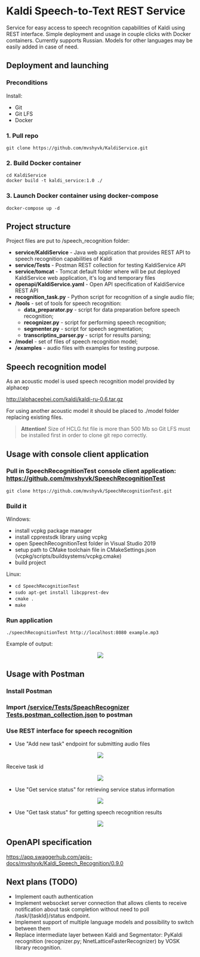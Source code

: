 # Kaldi Speech-to-Text REST Service

Service for easy access to speech recognition capabilities of Kaldi using REST interface.
Simple deployment and usage in couple clicks with Docker containers.
Currently supports Russian. 
Models for other languages may be easily added in case of need.

## Deployment and launching

### Preconditions

Install:
* Git 
* Git LFS 
* Docker

### 1. Pull repo

`git clone https://github.com/mvshyvk/KaldiService.git`

### 2. Build Docker container

`cd KaldiService`<BR>
`docker build -t kaldi_service:1.0 ./`

### 3. Launch Docker container using docker-compose

`docker-compose up -d`

## Project structure

Project files are put to /speech_recognition folder:
* **service/KaldiService** - Java web application that provides REST API to speech recognition capabilities of Kaldi 
* **service/Tests** - Postman REST collection for testing KaldiService API 
* **service/tomcat** - Tomcat default folder where will be put deployed KaldiService web application, it's log and temporary files
* **openapi/KaldiService.yaml** - Open API specification of KaldiService REST API
* **recognition_task.py** - Python script for recognition of a single audio file;
* **/tools** - set of tools for speech recognition:
    * **data_preparator.py** - script for data preparation before speech recognition;
    * **recognizer.py** - script for performing speech recognition;
    * **segmenter.py** - script for speech segmentation;
    * **transcriptins_parser.py** - script for results parsing;
* **/model** - set of files of speech recognition model;
* **/examples** - audio files with examples for testing purpose.

## Speech recognition model

As an acoustic model is used speech recognition model provided by alphacep

http://alphacephei.com/kaldi/kaldi-ru-0.6.tar.gz

For using another acoustic model it should be placed to ./model folder replacing existing files.

> **Attention!** Size of HCLG.fst file is more than 500 Mb so Git LFS must be installed first in order to clone git repo correctly.

## Usage with console client application
### Pull in SpeechRecognitionTest console client application: https://github.com/mvshyvk/SpeechRecognitionTest
`git clone https://github.com/mvshyvk/SpeechRecognitionTest.git`

### Build it

Windows:  
* install vcpkg package manager
* install cpprestsdk library using vcpkg
* open SpeechRecognitionTest folder in Visual Studio 2019
* setup path to CMake toolchain file in CMakeSettings.json (vcpkg/scripts/buildsystems/vcpkg.cmake)
* build project

Linux:
* `cd SpeechRecognitionTest`
* `sudo apt-get install libcpprest-dev`
* `cmake .`
* `make`

### Run application

`./speechRecognitionTest http://localhost:8080 example.mp3`

Example of output:
<p align="center">
<img src="service/Tests/images/ConsoleApplicationOutput.png">
</p>

## Usage with Postman
### Install Postman

### Import [/service/Tests/SpeachRecognizer Tests.postman_collection.json](https://github.com/mvshyvk/KaldiService/blob/master/service/Tests/SpeachRecognizer%20Tests.postman_collection.json) to postman

### Use REST interface for speech recognition

* Use "Add new task" endpoint for submitting audio files
<p align="center">
<img src="service/Tests/images/PostAudioFile.png">
</p>

Receive task id
<p align="center">
<img src="service/Tests/images/TaskIdResponse.png">
</p>

* Use "Get service status" for retrieving service status information
<p align="center">
<img src="service/Tests/images/ServiceStatus.png">
</p>

* Use "Get task status" for getting speech recognition results
<p align="center">
<img src="service/Tests/images/RecognitionResults.png">
</p>

## OpenAPI specification

https://app.swaggerhub.com/apis-docs/mvshyvk/Kaldi_Speech_Recognition/0.9.0

## Next plans (TODO)

* Implement oauth authentication
* Implement websocket server connection that allows clients to receive notification about task completion without need to poll /task/{taskId}/status endpoint.
* Implement support of multiple language models and possibility to switch between them
* Replace intermediate layer between Kaldi and Segmentator: PyKaldi recognition (recognizer.py; NnetLatticeFasterRecognizer) by VOSK library recognition.

